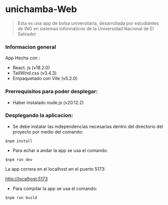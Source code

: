# unichamba-Web
> Esta es una app de bolsa universitaria, desarrollada por estudiantes de ING en sistemas informáticos de la Universidad Nacional de El Salvador

### Informacion general

App Hecha con :
- React. js (v18.2.0)
- TailWind.css (v3.4.3)
- Empaquetado con Vite (v5.2.0)

### Prerrequisitos para poder desplegar:
- Haber instalado node.js (v20.12.2)

### Desplegando la aplicacion:
- Se debe instalar las independencias necesarias  dentro del directorio del proyecto por medio del comando:

```
$npm install
```

- Para echar a andar la app se usa el comando:

```
$npm run dev
```

La app correra en el localhost en el puerto 5173:

[http://localhost:5173](http://localhost:5173)

- Para compilar la app se usa el comando:

```
$npm run build
```